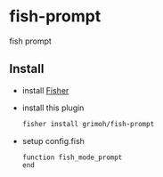 # fish-prompt

fish prompt

## Install

* install [Fisher](https://github.com/jorgebucaran/fisher)
* install this plugin

    ```sh
    fisher install grimoh/fish-prompt
    ```
* setup config.fish

    ```fish
    function fish_mode_prompt
    end
    ```

